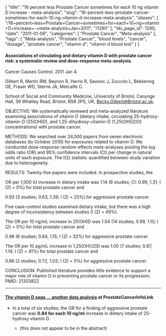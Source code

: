 {
    "title": "16 percent less Prostate Cancer sometimes for each 10 ng vitamin D increase - meta-analysis",
    "slug": "16-percent-less-prostate-cancer-sometimes-for-each-10-ng-vitamin-d-increase-meta-analysis",
    "aliases": [
        "/16+percent+less+Prostate+Cancer+sometimes+for+each+10+ng+vitamin+D+increase+-+meta-analysis+Jan+2011",
        "/1290"
    ],
    "tiki_page_id": 1290,
    "date": "2011-01-06",
    "categories": [
        "Prostate Cancer",
        "Meta-analysis"
    ],
    "tags": [
        "Meta-analysis",
        "Prostate Cancer",
        "blood levels",
        "cancer",
        "dosage",
        "prostate cancer",
        "vitamin d",
        "vitamin d blood test"
    ]
}


#### Associations of circulating and dietary vitamin D with prostate cancer risk: a systematic review and dose-response meta-analysis.

Cancer Causes Control. 2011 Jan 4. 

Gilbert R, Martin RM, Beynon R, Harris R, Savovic J, Zuccolo L, Bekkering GE, Fraser WD, Sterne JA, Metcalfe C.

School of Social and Community Medicine, University of Bristol, Canynge Hall, 39 Whatley Road, Bristol, BS8 2PS, UK, Becky.Gilbert@Bristol.ac.uk.

OBJECTIVE: We systematically reviewed and meta-analyzed literature examining associations of vitamin D (dietary intake, circulating 25-hydroxy-vitamin-D (25(OH)D), and 1,25-dihydroxy-vitamin-D (1,25(OH)(2)D) concentrations) with prostate cancer.

METHODS: We searched over 24,000 papers from seven electronic databases (to October 2010) for exposures related to vitamin D. We conducted dose-response random-effects meta-analyses pooling the log odds ratio (OR) and 95% confidence intervals (CI) per change in natural units of each exposure. The I(2) statistic quantified between-study variation due to heterogeneity.

RESULTS: Twenty-five papers were included. In prospective studies, the 

OR per 1,000 IU increase in dietary intake was 1.14 (6 studies; CI: 0.99, 1.31; I (2) = 0%) for total prostate cancer and

0.93 (3 studies; 0.63, 1.39; I (2) = 25%) for aggressive prostate cancer. 

Five case-control studies examined dietary intake, but there was a high degree of inconsistency between studies (I (2) = 49%). 

The OR per 10 ng/mL increase in 25(OH)D was 1.04 (14 studies; 0.99, 1.10; I (2) = 0%) for total prostate cancer and 

0.98 (6 studies; 0.84, 1.15; I (2) = 32%) for aggressive prostate cancer. 

The OR per 10 pg/mL increase in 1,25(OH)(2)D was 1.00 (7 studies; 0.87, 1.14; I (2) = 41%) for total prostate cancer and 

0.86 (2 studies; 0.72, 1.02; I (2) = 0%) for aggressive prostate cancer.

CONCLUSION: Published literature provides little evidence to support a major role of vitamin D in preventing prostate cancer or its progression. PMID: 21203822 

---

#### [The vitamin D saga … another data analysis](http://prostatecancerinfolink.net/2011/02/11/the-vitamin-d-saga-another-data-analysis/) at ProstateCancerInfoLink

* In a total of six studies, the OR for a finding of aggressive prostate cancer was  **0.84 for each 10 ng/ml**  increase in dietary intake of 25-hydroxy vitamin D.

   * (this does not appear to be in the abstract)